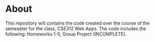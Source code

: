# About
  This repository will contains the code created over the course of the semeseter for the class, CSE312 Web Apps. 
  The code includes the following: Homeworks 1-5, Group Project (INCOMPLETE).
